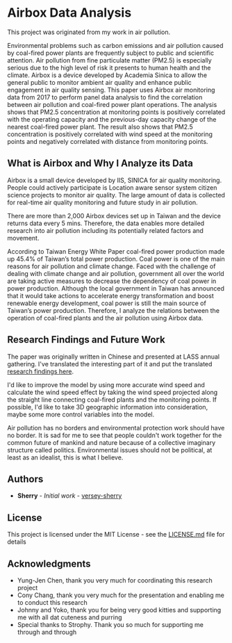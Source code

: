 # Airbox Data Analysis

This project was originated from my work in air pollution.

Environmental problems such as carbon emissions and air pollution caused by coal-fired power plants are frequently subject to public and scientific attention. Air pollution from fine particulate matter (PM2.5) is especially serious due to the high level of risk it presents to human health and the climate. Airbox is a device developed by Academia Sinica to allow the general public to monitor ambient air quality and enhance public engagement in air quality sensing. This paper uses Airbox air monitoring data from 2017 to perform panel data analysis to find the correlation between air pollution and coal-fired power plant operations. The analysis shows that PM2.5 concentration at monitoring points is positively correlated with the operating capacity and the previous-day capacity change of the nearest coal-fired power plant. The result also shows that PM2.5 concentration is positively correlated with wind speed at the monitoring points and negatively correlated with distance from monitoring points.

## What is Airbox and Why I Analyze its Data
Airbox is a small device developed by IIS, SINICA for air quality monitoring. People could actively participate is Location aware sensor system citizen science projects to monitor air quality. The large amount of data is collected for real-time air quality monitoring and future study in air pollution.

There are more than 2,000 Airbox devices set up in Taiwan and the device returns data every 5 mins. Therefore, the data enables more detailed research into air pollution including its potentially related factors and movement.

According to Taiwan Energy White Paper coal-fired power production made up 45.4% of Taiwan’s total power production. Coal power is one of the main reasons for air pollution and climate change. Faced with the challenge of dealing with climate change and air pollution, government all over the world are taking active measures to decrease the dependency of coal power in power production. Although the local government in Taiwan has announced that it would take actions to accelerate energy transformation and boost renewable energy development, coal power is still the main source of Taiwan’s power production. Therefore, I analyze the relations between the operation of coal-fired plants and the air pollution using Airbox data.

## Research Findings and Future Work
The paper was originally written in Chinese and presented at LASS annual gathering. I've translated the interesting part of it and put the translated [research findings here](https://github.com/versey-sherry/airbox/blob/master/research_finding.md).

I'd like to improve the model by using more accurate wind speed and calculate the wind speed effect by taking the wind speed projected along the straight line connecting coal-fired plants and the monitoring points. If possible, I'd like to take 3D geographic information into consideration, maybe some more control variables into the model.

Air pollution has no borders and environmental protection work should have no border. It is sad for me to see that people couldn't work together for the common future of mankind and nature because of a collective imaginary structure called politics. Environmental issues should not be political, at least as an idealist, this is what I believe.

## Authors

* **Sherry** - *Initial work* - [versey-sherry](https://github.com/versey-sherry/)

## License

This project is licensed under the MIT License - see the [LICENSE.md](LICENSE.md) file for details

## Acknowledgments

* Yung-Jen Chen, thank you very much for coordinating this research project
* Cony Chang, thank you very much for the presentation and enabling me to conduct this research
* Johnny and Yoko, thank you for being very good kitties and supporting me with all dat cuteness and purring
* Special thanks to Strophy. Thank you so much for supporting me through and through
